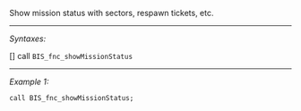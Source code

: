 Show mission status with sectors, respawn tickets, etc.


---
*Syntaxes:*

[] call `BIS_fnc_showMissionStatus`

---
*Example 1:*

```sqf
call BIS_fnc_showMissionStatus;
```
